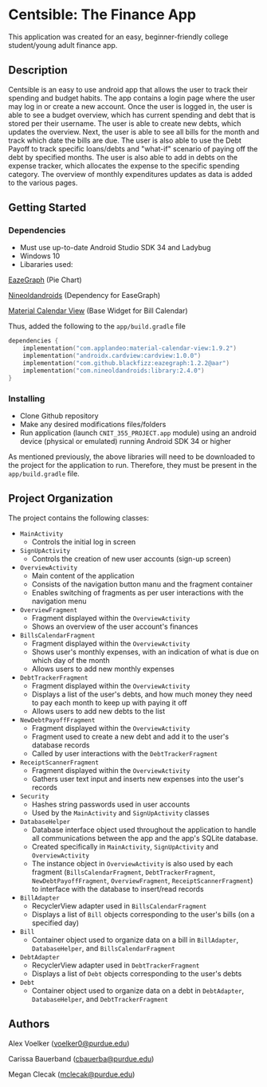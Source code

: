 # Centsible: The Finance App

This application was created for an easy, beginner-friendly college student/young adult finance app.

## Description

Centsible is an easy to use android app that allows the user to track their spending and budget habits. The app contains a login page where the user may log in or create a new account. Once the user is logged in, the user is able to see a budget overview, which has current spending and debt that is stored per their username. The user is able to create new debts, which updates the overview. Next, the user is able to see all bills for the month and track which date the bills are due. The user is also able to use the Debt Payoff to track specific loans/debts and "what-if" scenario of paying off the debt by specified months. The user is also able to add in debts on the expense tracker, which allocates the expense to the specific spending category. The overview of monthly expenditures updates as data is added to the various pages.

## Getting Started

### Dependencies

* Must use up-to-date Android Studio SDK 34 and Ladybug
* Windows 10
* Libararies used:

[EazeGraph](https://github.com/paulroehr/EazeGraph) (Pie Chart)

[Nineoldandroids](https://mvnrepository.com/artifact/com.nineoldandroids/library/2.4.0) (Dependency
for EaseGraph)

[Material Calendar View](https://github.com/Applandeo/Material-Calendar-View) (Base Widget for Bill
Calendar)

Thus, added the following to the `app/build.gradle` file

```kotlin
dependencies {
    implementation("com.applandeo:material-calendar-view:1.9.2")
    implementation("androidx.cardview:cardview:1.0.0")
    implementation("com.github.blackfizz:eazegraph:1.2.2@aar")
    implementation("com.nineoldandroids:library:2.4.0")
}
```

### Installing

* Clone Github repository
* Make any desired modifications files/folders
* Run application (launch `CNIT_355_PROJECT.app` module) using an android device (physical or emulated) running Android SDK 34 or higher

As mentioned previously, the above libraries will need to be downloaded to the project for the application to run. Therefore, they must be present in the `app/build.gradle` file.

## Project Organization

The project contains the following classes:

- `MainActivity`
    - Controls the initial log in screen
- `SignUpActivity`
    - Controls the creation of new user accounts (sign-up screen)
- `OverviewActivity`
    - Main content of the application
    - Consists of the navigation button manu and the fragment container
    - Enables switching of fragments as per user interactions with the navigation menu
- `OverviewFragment`
    - Fragment displayed within the `OverviewActivity`
    - Shows an overview of the user account's finances
- `BillsCalendarFragment`
    - Fragment displayed within the `OverviewActivity`
    - Shows user's monthly expenses, with an indication of what is due on which day of the month
    - Allows users to add new monthly expenses
- `DebtTrackerFragment`
    - Fragment displayed within the `OverviewActivity`
    - Displays a list of the user's debts, and how much money they need to pay each month to keep up with paying it off
    - Allows users to add new debts to the list
- `NewDebtPayoffFragment`
    - Fragment displayed within the `OverviewActivity`
    - Fragment used to create a new debt and add it to the user's database records
    - Called by user interactions with the `DebtTrackerFragment`
- `ReceiptScannerFragment`
    - Fragment displayed within the `OverviewActivity`
    - Gathers user text input and inserts new expenses into the user's records
- `Security`
    - Hashes string passwords used in user accounts
    - Used by the `MainActivity` and `SignUpActivity` classes
- `DatabaseHelper`
    - Database interface object used throughout the application to handle all communications between the app and the app's SQLite database.
    - Created specifically in `MainActivity`, `SignUpActivity` and `OverviewActivity`
    - The instance object in `OverviewActivity` is also used by each fragment (`BillsCalendarFragment`, `DebtTrackerFragment`, `NewDebtPayoffFragment`, `OverviewFragment`, `ReceiptScannerFragment`) to interface with the database to insert/read records
- `BillAdapter`
    - RecyclerView adapter used in `BillsCalendarFragment`
    - Displays a list of `Bill` objects corresponding to the user's bills (on a specified day)
- `Bill`
    - Container object used to organize data on a bill in `BillAdapter`, `DatabaseHelper`, and `BillsCalendarFragment` 
- `DebtAdapter`
    - RecyclerView adapter used in `DebtTrackerFragment`
    - Displays a list of `Debt` objects corresponding to the user's debts
- `Debt`
    - Container object used to organize data on a debt in `DebtAdapter`, `DatabaseHelper`, and `DebtTrackerFragment`

## Authors

Alex Voelker (voelker0@purdue.edu)

Carissa Bauerband (cbauerba@purdue.edu)

Megan Clecak (mclecak@purdue.edu)
